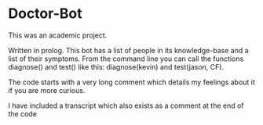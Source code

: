 # Doctor-Bot

This was an academic project.

Written in prolog. This bot has a list of people in its knowledge-base and a list of
their symptoms. From the command line you can call the functions diagnose() and test()
like this: diagnose(kevin) and test(jason, CF).

The code starts with a very long comment which details my feelings about it if you are
more curious.

I have included a transcript which also exists as a comment at the end of the code
